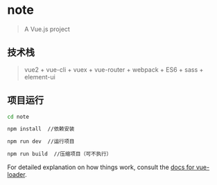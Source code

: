 # note

> A Vue.js project

## 技术栈

> vue2 + vue-cli + vuex + vue-router + webpack + ES6 + sass + element-ui


## 项目运行

``` bash
cd note

npm install  //依赖安装

npm run dev  //运行项目

npm run build  //压缩项目（可不执行）
```

For detailed explanation on how things work, consult the [docs for vue-loader](http://vuejs.github.io/vue-loader).
